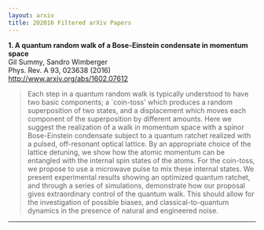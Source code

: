 ```yaml
---
layout: arxiv
title: 202016 Filtered arXiv Papers
---
```


**1.    A quantum random walk of a Bose-Einstein condensate in momentum space**  
Gil Summy, Sandro Wimberger  
Phys. Rev. A 93, 023638 (2016)  
http://www.arxiv.org/abs/1602.07612  
<blockquote>
<p>
Each step in a quantum random walk is typically understood to have two basic components; a `coin-toss' which produces a random superposition of two states, and a displacement which moves each component of the superposition by different amounts. Here we suggest the realization of a walk in momentum space with a spinor Bose-Einstein condensate subject to a quantum ratchet realized with a pulsed, off-resonant optical lattice. By an appropriate choice of the lattice detuning, we show how the atomic momentum can be entangled with the internal spin states of the atoms. For the coin-toss, we propose to use a microwave pulse to mix these internal states. We present experimental results showing an optimized quantum ratchet, and through a series of simulations, demonstrate how our proposal gives extraordinary control of the quantum walk. This should allow for the investigation of possible biases, and classical-to-quantum dynamics in the presence of natural and engineered noise.
</p>
</blockquote>

------

